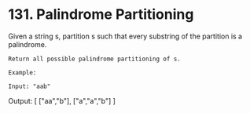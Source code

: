 # 131. Palindrome Partitioning

Given a string s, partition s such that every substring of the partition is
        a palindrome.

    Return all possible palindrome partitioning of s.

    Example:

    Input: "aab"
Output:
[
  ["aa","b"],
  ["a","a","b"]
]